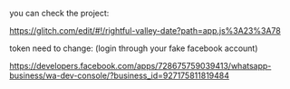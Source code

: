 you can check the project:

https://glitch.com/edit/#!/rightful-valley-date?path=app.js%3A23%3A78

token need to change: (login through  your fake facebook account)

https://developers.facebook.com/apps/728675759039413/whatsapp-business/wa-dev-console/?business_id=927175811819484
